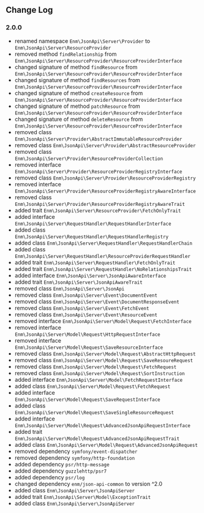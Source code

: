 ## Change Log
### 2.0.0
* renamed namespace `Enm\JsonApi\Server\Provider` to `Enm\JsonApi\Server\ResourceProvider`
* removed method `findRelationship` from `Enm\JsonApi\Server\ResourceProvider\ResourceProviderInterface`
* changed signature of method `findResource` from `Enm\JsonApi\Server\ResourceProvider\ResourceProviderInterface`
* changed signature of  method `findResources` from `Enm\JsonApi\Server\ResourceProvider\ResourceProviderInterface`
* changed signature of  method `createResource` from `Enm\JsonApi\Server\ResourceProvider\ResourceProviderInterface`
* changed signature of  method `patchResource` from `Enm\JsonApi\Server\ResourceProvider\ResourceProviderInterface`
* changed signature of  method `deleteResource` from `Enm\JsonApi\Server\ResourceProvider\ResourceProviderInterface`
* removed class `Enm\JsonApi\Server\Provider\AbstractImmutableResourceProvider`
* removed class `Enm\JsonApi\Server\Provider\AbstractResourceProvider`
* removed class `Enm\JsonApi\Server\Provider\ResourceProviderCollection`
* removed interface `Enm\JsonApi\Server\Provider\ResourceProviderRegistryInterface`
* removed class `Enm\JsonApi\Server\Provider\ResourceProviderRegistry`
* removed interface `Enm\JsonApi\Server\Provider\ResourceProviderRegistryAwareInterface`
* removed class `Enm\JsonApi\Server\Provider\ResourceProviderRegistryAwareTrait`
* added trait `Enm\JsonApi\Server\ResourceProvider\FetchOnlyTrait`
* added interface `Enm\JsonApi\Server\RequestHandler\RequestHandlerInterface`
* added class `Enm\JsonApi\Server\RequestHandler\RequestHandlerRegistry`
* added class `Enm\JsonApi\Server\RequestHandler\RequestHandlerChain`
* added class `Enm\JsonApi\Server\RequestHandler\ResourceProviderRequestHandler`
* added trait `Enm\JsonApi\Server\RequestHandler\FetchOnlyTrait`
* added trait `Enm\JsonApi\Server\RequestHandler\NoRelationshipsTrait`
* added interface `Enm\JsonApi\Server\JsonApiAwareInterface`
* added trait `Enm\JsonApi\Server\JsonApiAwareTrait`
* removed class  `Enm\JsonApi\Server\JsonApi`
* removed class  `Enm\JsonApi\Server\Event\DocumentEvent`
* removed class  `Enm\JsonApi\Server\Event\DocumentResponseEvent`
* removed class  `Enm\JsonApi\Server\Event\FetchEvent`
* removed class  `Enm\JsonApi\Server\Event\ResourceEvent`
* removed interface  `Enm\JsonApi\Server\Model\Request\FetchInterface`
* removed interface  `Enm\JsonApi\Server\Model\Request\HttpRequestInterface`
* removed interface  `Enm\JsonApi\Server\Model\Request\SaveResourceInterface`
* removed class  `Enm\JsonApi\Server\Model\Request\AbstractHttpRequest`
* removed class  `Enm\JsonApi\Server\Model\Request\SaveResoureRequest`
* removed class  `Enm\JsonApi\Server\Model\Request\FetchRequest`
* removed class  `Enm\JsonApi\Server\Model\Request\SortInstruction`
* added interface  `Enm\JsonApi\Server\Model\FetchRequestInterface`
* added class  `Enm\JsonApi\Server\Model\Request\FetchRequest`
* added interface  `Enm\JsonApi\Server\Model\Request\SaveRequestInterface`
* added class  `Enm\JsonApi\Server\Model\Request\SaveSingleResourceRequest`
* added interface  `Enm\JsonApi\Server\Model\Request\AdvancedJsonApiRequestInterface`
* added trait  `Enm\JsonApi\Server\Model\Request\AdvancedJsonApiRequestTrait`
* added class  `Enm\JsonApi\Server\Model\Request\AdvancedJsonApiRequest`
* removed dependency  `symfony/event-dispatcher`
* removed dependency  `symfony/http-foundation`
* added dependency  `psr/http-message`
* added dependency  `guzzlehttp/psr7`
* added dependency  `psr/log`
* changed dependency  `enm/json-api-common` to version ^2.0
* added class  `Enm\JsonApi\Server\JsonApiServer`
* added trait  `Enm\JsonApi\Server\Model\ExceptionTrait`
* added class  `Enm\JsonApi\Server\JsonApiServer`
